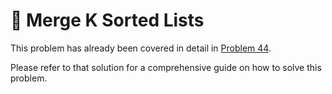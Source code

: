# 📝 Merge K Sorted Lists

This problem has already been covered in detail in [Problem 44](44_Merge_K_Sorted_Lists.md).

Please refer to that solution for a comprehensive guide on how to solve this problem. 